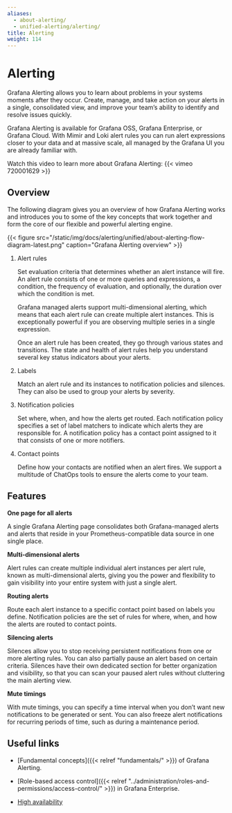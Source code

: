 ```yaml
---
aliases:
  - about-alerting/
  - unified-alerting/alerting/
title: Alerting
weight: 114
---
```


# Alerting

Grafana Alerting allows you to learn about problems in your systems moments after they occur. Create, manage, and take action on your alerts in a single, consolidated view, and improve your team’s ability to identify and resolve issues quickly.

Grafana Alerting is available for Grafana OSS, Grafana Enterprise, or Grafana Cloud. With Mimir and Loki alert rules you can run alert expressions closer to your data and at massive scale, all managed by the Grafana UI you are already familiar with.

Watch this video to learn more about Grafana Alerting: {{< vimeo 720001629 >}}

## Overview

The following diagram gives you an overview of how Grafana Alerting works and introduces you to some of the key concepts that work together and form the core of our flexible and powerful alerting engine.

{{< figure src="/static/img/docs/alerting/unified/about-alerting-flow-diagram-latest.png" caption="Grafana Alerting overview" >}}

1. Alert rules

   Set evaluation criteria that determines whether an alert instance will fire. An alert rule consists of one or more queries and expressions, a condition, the frequency of evaluation, and optionally, the duration over which the condition is met.

   Grafana managed alerts support multi-dimensional alerting, which means that each alert rule can create multiple alert instances. This is exceptionally powerful if you are observing multiple series in a single expression.

   Once an alert rule has been created, they go through various states and transitions. The state and health of alert rules help you understand several key status indicators about your alerts.

1. Labels

   Match an alert rule and its instances to notification policies and silences. They can also be used to group your alerts by severity.

1. Notification policies

   Set where, when, and how the alerts get routed. Each notification policy specifies a set of label matchers to indicate which alerts they are responsible for. A notification policy has a contact point assigned to it that consists of one or more notifiers.

1. Contact points

   Define how your contacts are notified when an alert fires. We support a multitude of ChatOps tools to ensure the alerts come to your team.

## Features

**One page for all alerts**

A single Grafana Alerting page consolidates both Grafana-managed alerts and alerts that reside in your Prometheus-compatible data source in one single place.

**Multi-dimensional alerts**

Alert rules can create multiple individual alert instances per alert rule, known as multi-dimensional alerts, giving you the power and flexibility to gain visibility into your entire system with just a single alert.

**Routing alerts**

Route each alert instance to a specific contact point based on labels you define. Notification policies are the set of rules for where, when, and how the alerts are routed to contact points.

**Silencing alerts**

Silences allow you to stop receiving persistent notifications from one or more alerting rules. You can also partially pause an alert based on certain criteria. Silences have their own dedicated section for better organization and visibility, so that you can scan your paused alert rules without cluttering the main alerting view.

**Mute timings**

With mute timings, you can specify a time interval when you don’t want new notifications to be generated or sent. You can also freeze alert notifications for recurring periods of time, such as during a maintenance period.

## Useful links

- [Fundamental concepts]({{< relref "fundamentals/" >}}) of Grafana Alerting.

- [Role-based access control]({{< relref "../administration/roles-and-permissions/access-control/" >}}) in Grafana Enterprise.

- [High availability](https://grafana.com/docs/grafana/next/alerting/fundamentals/high-availability/)

